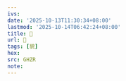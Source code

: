 ```yaml
---
ivs:
date: '2025-10-13T11:30:34+08:00'
lastmod: '2025-10-14T06:42:24+08:00'
title: 󰦗
url: 󰦗
tags: [貌]
hex: 
src: GHZR
note:
---
```

